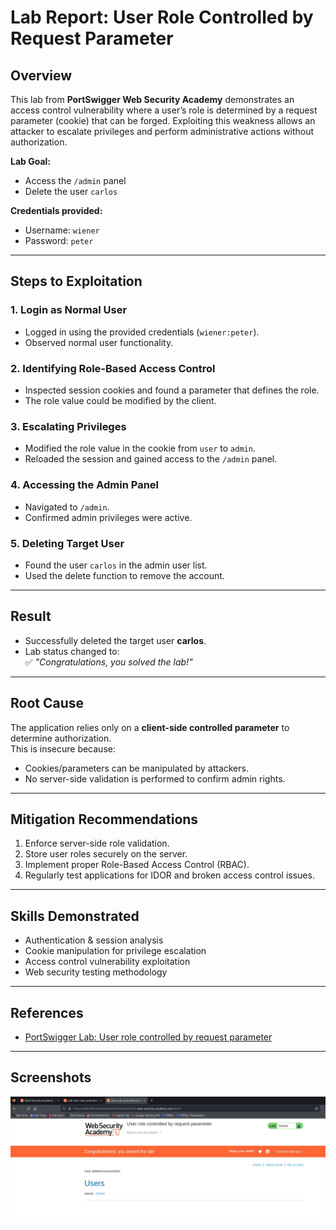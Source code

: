 # Lab Report: User Role Controlled by Request Parameter

## Overview
This lab from **PortSwigger Web Security Academy** demonstrates an access control vulnerability 
where a user’s role is determined by a request parameter (cookie) that can be forged. Exploiting 
this weakness allows an attacker to escalate privileges and perform administrative actions 
without authorization.

**Lab Goal:**
- Access the `/admin` panel
- Delete the user `carlos`

**Credentials provided:**
- Username: `wiener`
- Password: `peter`

---

## Steps to Exploitation

### 1. Login as Normal User
- Logged in using the provided credentials (`wiener:peter`).
- Observed normal user functionality.

### 2. Identifying Role-Based Access Control
- Inspected session cookies and found a parameter that defines the role.
- The role value could be modified by the client.

### 3. Escalating Privileges
- Modified the role value in the cookie from `user` to `admin`.
- Reloaded the session and gained access to the `/admin` panel.

### 4. Accessing the Admin Panel
- Navigated to `/admin`.
- Confirmed admin privileges were active.

### 5. Deleting Target User
- Found the user `carlos` in the admin user list.
- Used the delete function to remove the account.

---

## Result
- Successfully deleted the target user **carlos**.
- Lab status changed to:  
  ✅ *"Congratulations, you solved the lab!"*

---

## Root Cause
The application relies only on a **client-side controlled parameter** to determine authorization.  
This is insecure because:
- Cookies/parameters can be manipulated by attackers.
- No server-side validation is performed to confirm admin rights.

---

## Mitigation Recommendations
1. Enforce server-side role validation.  
2. Store user roles securely on the server.  
3. Implement proper Role-Based Access Control (RBAC).  
4. Regularly test applications for IDOR and broken access control issues.  

---

## Skills Demonstrated
- Authentication & session analysis  
- Cookie manipulation for privilege escalation  
- Access control vulnerability exploitation  
- Web security testing methodology  

---

## References
- [PortSwigger Lab: User role controlled by request parameter](https://portswigger.net/web-security/access-control/lab-user-role-controlled-by-request-parameter)

---

## Screenshots
![Lab Solved Screenshot](images/lab-solved.jpg)  

